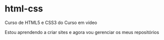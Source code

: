 # html-css
Curso de HTML5 e CSS3 do Curso em vídeo

Estou aprendendo a criar sites e agora vou gerenciar os meus repositórios
